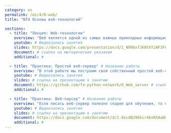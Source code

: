 ```yaml
---
category: os
permalink: /os/4/0-web/
title: "NT4 Основы веб-технологий"

sections:
  - title: "Лекция: Web-технологии"
    overview: "Веб является одной из самых важных прикладных информационных технологий. В данной лекции мы расскажем, что это такое, зачем оно нужно и как работает. Также мы рассмострим детали реализации протокода HTTP."
    youtube: # Видеозапись занятия
    slides: https://docs.google.com/presentation/d/1_N99bxfJk8thTiNF3FH-_2hLsQdhPWxzGjnYTRd0Dx4/edit?usp=sharing # ссылка на презентацию к занятию
    document: # ссылка на методические указания
    additional: # 

  - title: "Практика: Простой веб-сервер" # Название работы
    overview: "В этой работе мы построим свой собственный простой веб-сервер, и на этом примере в деталях разберемся, как работает протокол HTTP и веб-службы изнутри."
    youtube: # Видеозапись занятия
    slides: # ссылка на презентацию к занятию
    document: https://github.com/fa-python-network/6_Web_server # ссылка на методические указания
    additional: # 

  - title: "Практика: Веб-парсер" # Название работы
    overview: "Если писать веб-сервер полезно скорее для обучения, то парсинг веб-страниц - задача, очень чаесто возникающая на практике. В данной работе мы будем разбираться с тем, как можно программно работать с информацией, опубликованной в Интеренете и автоматически вделять нужные нам данные."
    youtube: # Видеозапись занятия
    slides: # ссылка на презентацию к занятию
    document: https://docs.google.com/document/d/1-8xcdBJ96kir46xRXAaDHcED0vFj6jnJilTk6oeVoFI/edit?usp=sharing # ссылка на методические указания
    additional: # 
---
```


